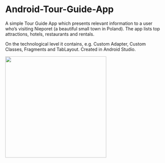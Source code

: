 # Android-Tour-Guide-App

A simple Tour Guide App which presents relevant information to a user who’s visiting Nieporet (a beautiful small town in Poland). The app lists top attractions, hotels, restaurants and rentals. 

On the technological level it contains, e.g. Custom Adapter, Custom Classes, Fragments and TabLayout. Created in Android Studio.

<img src="https://whitelistnews.com/wp-content/uploads/2018/08/Nieporet-Tour-Guide-App.png" width="320">

